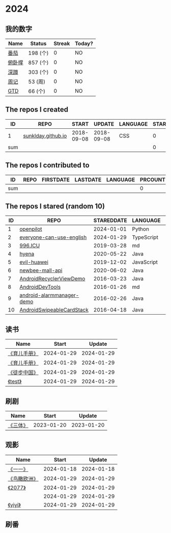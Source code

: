 # 2024

## 我的数字

<!--START_SECTION:my_number-->
| Name | Status | Streak | Today? | 
 | ---- | ---- | ---- | ---- |
| [番茄](https://github.com/yihong0618/2023/issues/12) | 198 (个) | 0 | NO |
| [俯卧撑](https://github.com/yihong0618/2023/issues/18) | 857 (个) | 0 | NO |
| [深蹲](https://github.com/yihong0618/2023/issues/21) | 303 (个) | 0 | NO |
| [周记](https://github.com/yihong0618/2023/issues/1) | 53 (周) | 0 | NO |
| [GTD](https://github.com/yihong0618/2023/issues/5) | 66 (个) | 0 | NO |

<!--END_SECTION:my_number-->

<!--START_SECTION:my_github-->
## The repos I created
| ID  |                               REPO                                |   START    |   UPDATE   | LANGUAGE | STARS |
|-----|-------------------------------------------------------------------|------------|------------|----------|-------|
|   1 | [sunklday.github.io](https://github.com/lzkzs/sunklday.github.io) | 2018-09-08 | 2018-09-08 | CSS      |     0 |
| sum |                                                                   |            |            |          |     0 |

## The repos I contributed to
| ID  | REPO | FIRSTDATE | LASTDATE | LANGUAGE | PRCOUNT |
|-----|------|-----------|----------|----------|---------|
| sum |      |           |          |          |       0 |

## The repos I stared (random 10)
| ID |                                          REPO                                          | STAREDDATE |  LANGUAGE  | LATESTUPDATE |
|----|----------------------------------------------------------------------------------------|------------|------------|--------------|
|  1 | [openpilot](https://github.com/commaai/openpilot)                                      | 2024-01-01 | Python     | 2024-01-30   |
|  2 | [everyone-can-use-english](https://github.com/xiaolai/everyone-can-use-english)        | 2024-01-29 | TypeScript | 2024-01-30   |
|  3 | [996.ICU](https://github.com/996icu/996.ICU)                                           | 2019-03-28 | md         | 2024-01-30   |
|  4 | [hyena](https://github.com/alphajiang/hyena)                                           | 2020-05-22 | Java       | 2024-01-27   |
|  5 | [evil-huawei](https://github.com/evil-huawei/evil-huawei)                              | 2019-12-02 | JavaScript | 2024-01-30   |
|  6 | [newbee-mall-api](https://github.com/newbee-ltd/newbee-mall-api)                       | 2020-06-02 | Java       | 2024-01-30   |
|  7 | [AndroidRecyclerViewDemo](https://github.com/Frank-Zhu/AndroidRecyclerViewDemo)        | 2016-03-23 | Java       | 2023-11-23   |
|  8 | [AndroidDevTools](https://github.com/inferjay/AndroidDevTools)                         | 2016-01-26 | md         | 2024-01-28   |
|  9 | [android-alarmmanager-demo](https://github.com/Nerdwin15/android-alarmmanager-demo)    | 2016-02-26 | Java       | 2020-01-17   |
| 10 | [AndroidSwipeableCardStack](https://github.com/wenchaojiang/AndroidSwipeableCardStack) | 2016-04-18 | Java       | 2024-01-18   |

<!--END_SECTION:my_github-->


## 读书

<!--START_SECTION:my_read-->
| Name | Start | Update | 
 | ---- | ---- | ---- | 
| [《育儿手册》](https://github.com/lzkzs/2024/issues/2#issuecomment-1914027274) | 2024-01-29 | 2024-01-29 | 
| [《育儿手册》](https://github.com/lzkzs/2024/issues/2#issuecomment-1914027709) | 2024-01-29 | 2024-01-29 | 
| [《徒步中国》](https://github.com/lzkzs/2024/issues/2#issuecomment-1914238112) | 2024-01-29 | 2024-01-29 | 
| [《test》](https://github.com/lzkzs/2024/issues/2#issuecomment-1914354482) | 2024-01-29 | 2024-01-29 | 

<!--END_SECTION:my_read-->


## 刷剧

<!--START_SECTION:my_drama-->
| Name | Start | Update | 
 | ---- | ---- | ---- | 
| [《三体》](https://github.com/yihong0618/2023/issues/7#issuecomment-1397966024) | 2023-01-20 | 2023-01-20 | 

<!--END_SECTION:my_drama-->


## 观影

<!--START_SECTION:my_movie-->
| Name | Start | Update | 
 | ---- | ---- | ---- | 
| [《一一》](https://github.com/lzkzs/2024/issues/1#issuecomment-1898075486) | 2024-01-18 | 2024-01-18 | 
| [《鸟瞰欧洲》](https://github.com/lzkzs/2024/issues/1#issuecomment-1914331670) | 2024-01-29 | 2024-01-29 | 
| [《2077》](https://github.com/lzkzs/2024/issues/1#issuecomment-1914347767) | 2024-01-29 | 2024-01-29 | 
| [<yiyi>](https://github.com/lzkzs/2024/issues/1#issuecomment-1914351413) | 2024-01-29 | 2024-01-29 | 
| [《yiyi》](https://github.com/lzkzs/2024/issues/1#issuecomment-1914351794) | 2024-01-29 | 2024-01-29 | 

<!--END_SECTION:my_movie-->

## 刷番

<!--START_SECTION:my_bangumi-->


<!--END_SECTION:my_bangumi-->

